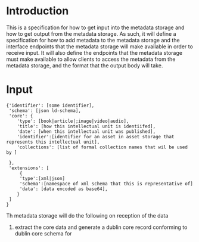 # Introduction

This is a specification for how to get input into the metadata storage and how to get output from the metadata storage. As such, it will define a specification for how to add metadata to the metadata storage and the interface endpoints that the metadata storage will make available in order to receive input. It will also define the  endpoints that the metadata storage must make available to allow clients to access the metadata from the metadata storage, and the format that the output body will take.

# Input

```
{'identifier': [some identifier],
 'schema': [json ld-schema],
 'core': {
    'type': [book|article|;image|video|audio],
    'title': [how this intellectual unit is identiifed],
    'date': [when this intellectual unit was published],
    'identifier':[identifier for an asset in asset storage that represents this intellectual unit],
    'collections': [list of formal collection names that wil be used by ]

 },
 'extensions': [
     {
     'type':[xml|json]
     'schema':[namespace of xml schema that this is representative of]
     'data': [data encoded as base64],
    }
 ]
}
```

Th metadata storage will do the following on reception of the data

1. extract the core data and generate a dublin core record conforming to dublin core schema for 

